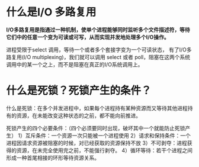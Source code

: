 
# 什么是I/O 多路复用

**I/O多路复用是指通过一种机制，使单个进程能够同时监听多个文件描述符，等待它们中的任意一个变为可读或可写，从而实现并发地处理多个I/O操作。**





进程受限于select 调用，等待一个或者多个套接字变为一个可读状态，
有了I/O多路复用(I/O multiplexing)，我们就可以调用 select 或者 poll，阻塞在这两个系统调用中的某一个之上，而不是阻塞在真正的I/O系统调用上。


# 什么是死锁？死锁产生的条件？

什么是死锁：在多个并发进程中，如果每个进程持有某种资源而又等待其他进程持有的资源，在未能改变这种状态的之前，都不能向前推进。

死锁产生的四个必要条件：（四个必须要同时出现，破坏其中一个就能防止死锁产生）
1）互斥条件：一个资源一次只能被一个进程使用
2）请求和保持条件：一个进程因请求资源被阻塞的时候，对已经获取的资源保持不放
3）不可剥夺：进程获得的资源，在未完全使用完之前，不能强行剥夺。
4）循环等待：若干个进程之间形成一种首尾相接的环形等待资源关系。


